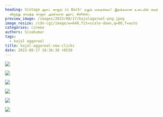 ```yaml
---
heading: Vintage ஹாட் காஜல் is Back! ஏதும் மறைக்கல! இறக்கமான உடையில் கவர்ச்சி
  விருந்து வைத்த காஜல் அகர்வால் ஹாட் கிளிக்ஸ்.
preview_image: /images/2022/08/17/kajalagarwal-png.jpeg
image_resize: /cdn-cgi/image/w=640,fit=scale-down,q=80,f=auto
categories: cinema
authors: Sivakumar
tags:
  - kajal aggarwal
title: kajal-aggarwal-new-clicks
date: 2022-08-17 18:36:38 +0530
---
```

![](/images/2022/08/17/kajalaggarwal2.jpeg)

![](/images/2022/08/17/kajalaggarwal4.jpeg)

![](/images/2022/08/17/kajalaggarwal6.jpeg)

![](/images/2022/08/17/kajalaggarwal8.jpeg)

![](/images/2022/08/17/kajalaggarwal88.jpeg)

![](/images/2022/08/17/kajalaggarwal66.jpeg)